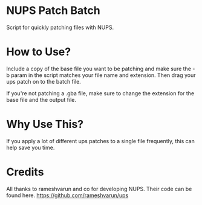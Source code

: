 # NUPS Patch Batch
 Script for quickly patching files with NUPS.
 
# How to Use?
 Include a copy of the base file you want to be patching and make sure the -b param in the script matches your file name and extension. Then drag your ups patch on to the batch file.
 
 If you're not patching a .gba file, make sure to change the extension for the base file and the output file.
 
# Why Use This?
 If you apply a lot of different ups patches to a single file frequently, this can help save you time. 
 
# Credits
 All thanks to rameshvarun and co for developing NUPS. Their code can be found here. https://github.com/rameshvarun/ups
